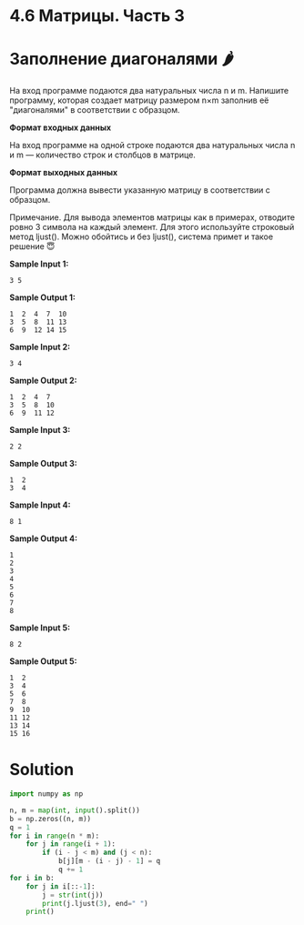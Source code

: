 # 4.6 Матрицы. Часть 3

# Заполнение диагоналями 🌶️

На вход программе подаются два натуральных числа n и m. Напишите программу, которая создает матрицу размером n×m
заполнив её "диагоналями" в соответствии с образцом.

**Формат входных данных**

На вход программе на одной строке подаются два натуральных числа n и m — количество строк и столбцов в матрице.

**Формат выходных данных**

Программа должна вывести указанную матрицу в соответствии с образцом.

Примечание. Для вывода элементов матрицы как в примерах, отводите ровно 3 символа на каждый элемент. Для этого
используйте строковый метод ljust(). Можно обойтись и без ljust(), система примет и такое решение 😇

**Sample Input 1:**

```
3 5
```

**Sample Output 1:**

```
1  2  4  7  10
3  5  8  11 13
6  9  12 14 15
```

**Sample Input 2:**

```
3 4
```

**Sample Output 2:**

```
1  2  4  7
3  5  8  10
6  9  11 12
```

**Sample Input 3:**

```
2 2
```

**Sample Output 3:**

```
1  2
3  4
```

**Sample Input 4:**

```
8 1
```

**Sample Output 4:**

```
1
2
3
4
5
6
7
8
```

**Sample Input 5:**

```
8 2
```

**Sample Output 5:**

```
1  2
3  4
5  6
7  8
9  10
11 12
13 14
15 16
```

# Solution

```python
import numpy as np

n, m = map(int, input().split())
b = np.zeros((n, m))
q = 1
for i in range(n * m):
    for j in range(i + 1):
        if (i - j < m) and (j < n):
            b[j][m - (i - j) - 1] = q
            q += 1
for i in b:
    for j in i[::-1]:
        j = str(int(j))
        print(j.ljust(3), end=" ")
    print()

```